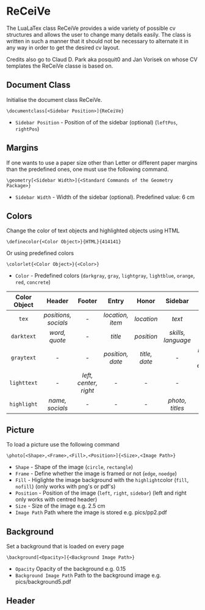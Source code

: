 # ReCeiVe

The LuaLaTex class ReCeiVe provides a wide variety of possible cv structures and allows the user to change many details easily. The class is written in such a manner that it should not be necessary to alternate it in any way in order to get the desired cv layout.

Credits also go to Claud D. Park aka posquit0 and Jan Vorisek on whose CV templates the ReCeiVe classe is based on.

## Document Class

Initialise the document class ReCeiVe.
```
\documentclass[<Sidebar Position>]{ReCeiVe}
```
 * `Sidebar Position` - Position of of the sidebar (optional) (`leftPos`, `rightPos`)

## Margins

If one wants to use a paper size other than Letter or different paper margins than the predefined ones, one must use the following command.
```
\geometry[<Sidebar Width>]{<Standard Commands of the Geometry Package>}
```
* `Sidebar Width` - Width of the sidebar (optional). Predefined value: 6 cm

## Colors
Change the color of text objects and highlighted objects using HTML
```
\definecolor{<Color Object>}{HTML}{414141}
```
Or using predefined colors
```
\colorlet{<Color Object>}{<Color>}
```
* `Color` - Predefined colors (`darkgray`, `gray`, `lightgray`, `lightblue`, `orange`, `red`, `concrete`)

| Color Object | Header | Footer | Entry | Honor | Sidebar | Letter |
| :----------: | :----: | :----: | :---: | :---: | :-----: | :----: |
| `tex` | *positions, socials* | - | *location, item* | *location* | *text* | *section, text* |
| `darktext` | *word, quote* | - | *title* | *position* | *skills, language* | *title, name* |
| `graytext` | - | - | *position, date* | *title, date* | - | *recipient, date, enclosure* |
| `lighttext` | - | *left, center, right* | - | - | - | - |
| `highlight` | *name, socials* | - | - | - | *photo, titles* | - |

## Picture
To load a picture use the following command
```
\photo[<Shape>,<Frame>,<Fill>,<Position>]{<Size>,<Image Path>}
```
* `Shape` - Shape of the image (`circle`, `rectangle`)
* `Frame` -  Define whether the image is framed or not (`edge`, `noedge`)
* `Fill` -  Higlighte the image background with the `highlight`color (`fill`, `nofill`) (only works with png's or pdf's)
* `Position` - Position of the image (`left`, `right`, `sidebar`) (left and right only works with centred header)
* `Size` - Size of the image e.g. 2.5 cm
* `Image Path` Path where the image is stored e.g. pics/pp2.pdf

## Background
Set a background that is loaded on every page
```
\background[<Opacity>]{<Background Image Path>}
```
* `Opacity` Opacity of the background e.g. 0.15
* `Background Image Path` Path to the background image e.g. pics/background5.pdf

## Header
